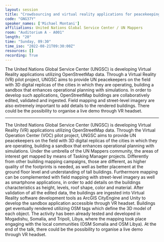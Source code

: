 ```yaml
---
layout: session
title: "Crowdsourcing and virtual reality applications for peacekeeping: study cases in Mogadishu and Tripoli"
code: "GNG37Y"
speaker_names: ['Michael Montani']
affiliations: United Nations Global Service Center / UN Mappers
room: "Auditorium A - A001"
length: "20"
time: "Sunday, 09:30"
time_iso: "2022-08-21T09:30:00Z"
resources: []
recording: True
---
```


The United Nations Global Service Center (UNGSC) is developing Virtual Reality applications utilizing OpenStreetMap data. Through a Virtual Reality (VR) pilot project, UNGSC aims to provide UN peacekeepers on the field with 3D digital replicas of the cities in which they are operating, building a sandbox that enhances operational planning with simulations. In order to develop such applications, OpenStreetMap buildings are collaboratively edited, validated and ingested. Field mapping and street-level imagery are also extremely important to add details to the rendered buildings. There could be the possibility to organise a live demo through VR headset.

<hr>

The United Nations Global Service Center (UNGSC) is developing Virtual Reality (VR) applications utilizing OpenStreetMap data. Through the Virtual Operation Center (VOC) pilot project, UNGSC aims to provide UN peacekeepers on the field with 3D digital replicas of the cities in which they are operating, building a sandbox that enhances operational planning with simulations.
Under the umbrella of the UN Mappers community, the areas of interest get mapped by means of Tasking Manager projects. Differently from other building mapping campaigns, those are different, as higher quality of the footprints is needed, as well as better placement at the ground floor level and understanding of tall buildings. Furthermore mapping can be complemented with field mapping with street-level imagery as well as smartphone applications, in order to add details on the buildings characteristics as height, levels, roof shape, color and material.
After validation of all the edited data, the buildings are ingested into Virtual Reality software development tools as ArcGIS CityEngine and Unity to develop the sandbox application accessible through VR headset. Buildings get eventually rendered utilizing OSM tags which define the 3D model of each object.
The activity has been already tested and developed in Mogadishu, Somalia, and Tripoli, Libya, where the mapping took place engaging with the local communities (OSM Somalia and OSM Libya). At the end of the talk, there could be the possibility to organise a live demo through VR headset.

